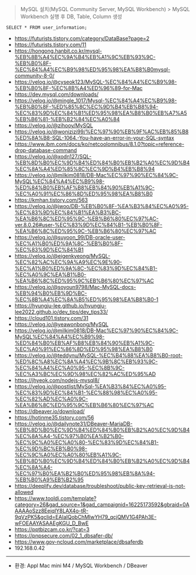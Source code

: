 > MySQL 설치(MySQL Community Server, MySQL Workbench) > MySQL Workbench 실행 후 DB, Table, Column 생성

```query
SELECT * FROM user_information;
```

- https://futurists.tistory.com/category/DataBase?page=2
- https://futurists.tistory.com/11
- https://hongong.hanbit.co.kr/mysql-%EB%8B%A4%EC%9A%B4%EB%A1%9C%EB%93%9C-%EB%B0%8F-%EC%84%A4%EC%B9%98%ED%95%98%EA%B8%B0mysql-community-8-0/
- https://velog.io/@cyseok123/MySQL-%EC%84%A4%EC%B9%98-%EB%B0%8F-%EC%8B%A4%ED%96%89-for-Mac
- https://dev.mysql.com/downloads/
- https://velog.io/@mingle_1017/Mysql-%EC%84%A4%EC%B9%98-%EB%B0%8F-%ED%85%8C%EC%9D%B4%EB%B8%94-%EC%83%9D%EC%84%B1%ED%95%98%EA%B8%B0%EB%A7%A5%EB%B6%81-%EB%B2%84%EC%A0%84
- https://velog.io/@zihooy/MySQL
- https://velog.io/@wonizizi99/%EC%97%90%EB%9F%AC%EB%85%B8%ED%8A%B8-SQL-1064.-You-have-an-error-in-your-SQL-syntax
- https://www.ibm.com/docs/ko/netcoolomnibus/8.1.0?topic=reference-drop-database-command
- https://velog.io/@xodn127/SQL-%EB%8D%B0%EC%9D%B4%ED%84%B0%EB%B2%A0%EC%9D%B4%EC%8A%A4%ED%85%8C%EC%9D%B4%EB%B8%94
- https://velog.io/@milkim0818/DB-Mac%EC%97%90%EC%84%9C-MySQL%EC%84%A4%EC%B9%98-%ED%84%B0%EB%AF%B8%EB%84%90%EB%A1%9C-%EC%A0%91%EC%86%8D%ED%95%98%EA%B8%B0
- https://kmhan.tistory.com/563
- https://velog.io/@jwoo/DB-%EB%B0%8F-%EA%B3%84%EC%A0%95-%EC%83%9D%EC%84%B1%EA%B3%BC-%EA%B6%8C%ED%95%9C-%EB%B6%80%EC%97%AC-ver.8.0.26#user-%EC%83%9D%EC%84%B1-%EB%B0%8F-%EA%B6%8C%ED%95%9C-%EB%B6%80%EC%97%AC
- https://velog.io/@suyoon_99/DB-oracle-user-%EC%A1%B0%ED%9A%8C-%EB%B0%8F-%EC%83%9D%EC%84%B1
- https://velog.io/@eigenkyeong/MySQL-%EC%82%AC%EC%9A%A9%EC%9E%90-%EC%A1%B0%ED%9A%8C-%EC%83%9D%EC%84%B1-%EC%A0%9C%EA%B1%B0-%EA%B6%8C%ED%95%9C%EB%B6%80%EC%97%AC
- https://velog.io/@soyoun9798/Mac-MySQL-docs-%EB%94%B0%EB%9D%BC-%EC%8B%A4%EC%8A%B5%ED%95%98%EA%B8%B0-1
- https://hyungju-lee.github.io/hyungju-lee2022.github.io/dev_tips/dev_tips33/
- https://cloud101.tistory.com/31
- https://velog.io/@yeawonbong/MySQL
- https://velog.io/@milkim0818/DB-Mac%EC%97%90%EC%84%9C-MySQL%EC%84%A4%EC%B9%98-%ED%84%B0%EB%AF%B8%EB%84%90%EB%A1%9C-%EC%A0%91%EC%86%8D%ED%95%98%EA%B8%B0
- https://velog.io/@teddynu/MySQL-%EC%B4%88%EA%B8%B0-root-%ED%8C%A8%EC%8A%A4%EC%9B%8C%EB%93%9C-%EC%84%A4%EC%A0%95-%EC%8B%9C-%EC%A3%BC%EC%9D%98%EC%82%AC%ED%95%AD
- https://jhyeok.com/nodejs-mysql8/
- https://velog.io/@postlist/MySql-%EA%B3%84%EC%A0%95-%EC%83%9D%EC%84%B1-%EC%88%98%EC%A0%95-%EC%82%AD%EC%A0%9C-%EA%B6%8C%ED%95%9C%EB%B6%80%EC%97%AC
- https://dbeaver.io/download/
- https://hotinme35.tistory.com/56
- https://velog.io/@dailynote31/DBeaver-MariaDB-%EB%8D%B0%EC%9D%B4%ED%84%B0%EB%B2%A0%EC%9D%B4%EC%8A%A4-%EC%97%B0%EA%B2%B0-%EC%9C%A0%EC%A0%80-%EC%83%9D%EC%84%B1-%EC%9D%BC%EB%B0%98-%EC%9C%A0%EC%A0%80%EB%A1%9C-%EB%8D%B0%EC%9D%B4%ED%84%B0%EB%B2%A0%EC%9D%B4%EC%8A%A4-%EC%97%B0%EA%B2%B0%ED%95%98%EB%8A%94-%EB%B0%A9%EB%B2%95
- https://deeplify.dev/database/troubleshoot/public-key-retrieval-is-not-allowed
- https://www.tooldi.com/template?category=26&gad_source=1&gad_campaignid=16225173592&gbraid=0AAAAAoSzz8EejqIY8LAX4o-tR-9qVzPK5&gclid=EAIaIQobChMIwYH79_qcjQMV1G4PAh3E-wFOEAAYASAAEgKGU_D_BwE
- https://pptbizcam.co.kr/?cat=3
- https://pnpsecure.com/02_1_dbsafer-db/
- https://www.gov-ncloud.com/marketplace/dbsaferdb
- 192.168.0.42

***
- 환경: Appl Mac mini M4 / MySQL Workbench / DBeaver